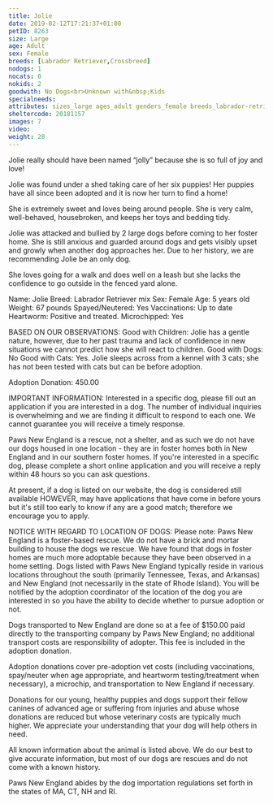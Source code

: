 ```yaml
---
title: Jolie
date: 2019-02-12T17:21:37+01:00
petID: 8263
size: Large
age: Adult
sex: Female
breeds: [Labrador Retriever,Crossbreed]
nodogs: 1
nocats: 0
nokids: 2
goodwith: No Dogs<br>Unknown with&nbsp;Kids
specialneeds: 
attributes: sizes_large ages_adult genders_female breeds_labrador-retriever breeds_crossbreed options_no-dogs
sheltercode: 20181157
images: 7
video: 
weight: 28
---
```


Jolie really should have been named &#8220;jolly&#8221; because she is so full of joy and love! 

Jolie was found under a shed taking care of her six puppies! Her puppies have all since been adopted and it is now her turn to find a home! 

She is extremely sweet and loves being around people. She is very calm, well-behaved, housebroken, and keeps her toys and bedding tidy.  

Jolie was attacked and bullied by 2 large dogs before coming to her foster home.  She is still anxious and guarded around dogs and gets visibly upset and growly when another dog approaches her. Due to her history, we are recommending Jolie be an only dog.  

She loves going for a walk and does well on a leash but she lacks the confidence to go outside in the fenced yard alone.  
 

Name: Jolie
Breed: Labrador Retriever mix 
Sex: Female
Age: 5 years old
Weight: 67 pounds 
Spayed/Neutered:  Yes 
Vaccinations: Up to date
Heartworm: Positive and treated.
Microchipped: Yes

BASED ON OUR OBSERVATIONS: 
Good with Children: Jolie has a gentle nature, however, due to her past trauma and lack of confidence in new situations we cannot predict how she will react to children. 
Good with Dogs: No
Good with Cats: Yes.  Jolie sleeps across from a kennel with 3 cats; she has not been tested with cats but can be before adoption.  


Adoption Donation: 450.00

 
IMPORTANT INFORMATION:
Interested in a specific dog, please fill out an application if you are interested in a dog. The number of individual inquiries is overwhelming and we are finding it difficult to respond to each one. We cannot guarantee you will receive a timely response.
 
Paws New England is a rescue, not a shelter, and as such we do not have our dogs housed in one location - they are in foster homes both in New England and in our southern foster homes.   If you're interested in a specific dog, please complete a short online application and you will receive a reply within 48 hours so you can ask questions.
 
At present, if a dog is listed on our website, the dog is considered still available HOWEVER, may have applications that have come in before yours but it's still too early to know if any are a good match; therefore we encourage you to apply.
 

NOTICE WITH REGARD TO LOCATION OF DOGS:  Please note: Paws New England is a foster-based rescue. We do not have a brick and mortar building to house the dogs we rescue. We have found that dogs in foster homes are much more adoptable because they have been observed in a home setting. Dogs listed with Paws New England typically reside in various locations throughout the south (primarily Tennessee, Texas, and Arkansas) and New England (not necessarily in the state of Rhode Island). You will be notified by the adoption coordinator of the location of the dog you are interested in so you have the ability to decide whether to pursue adoption or not.

Dogs transported to New England are done so at a fee of $150.00 paid directly to the transporting company by Paws New England; no additional transport costs are responsibility of adopter. This fee is included in the adoption donation.

Adoption donations cover pre-adoption vet costs (including vaccinations, spay/neuter when age appropriate, and heartworm testing/treatment when necessary), a microchip, and transportation to New England if necessary.

Donations for our young, healthy puppies and dogs support their fellow canines of advanced age or suffering from injuries and abuse whose donations are reduced but whose veterinary costs are typically much higher. We appreciate your understanding that your dog will help others in need.

All known information about the animal is listed above. We do our best to give accurate information, but most of our dogs are rescues and do not come with a known history.

Paws New England abides by the dog importation regulations set forth in the states of MA, CT, NH and RI.
